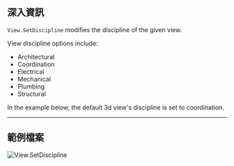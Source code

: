 ## 深入資訊
`View.SetDiscipline` modifies the discipline of the given view.

View discipline options include:
- Architectural
- Coordination
- Electrical
- Mechanical
- Plumbing
- Structural

In the example below, the default 3d view's discipline is set to coordination.
___
## 範例檔案

![View.SetDiscipline](./Revit.Elements.Views.View.SetDiscipline_img.jpg)
